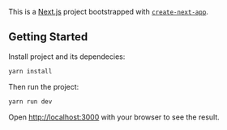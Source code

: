 This is a [Next.js](https://nextjs.org/) project bootstrapped with [`create-next-app`](https://github.com/vercel/next.js/tree/canary/packages/create-next-app).

## Getting Started

Install project and its dependecies:

```bash
yarn install
```

Then run the project:

```bash
yarn run dev
```


Open [http://localhost:3000](http://localhost:3000) with your browser to see the result.

